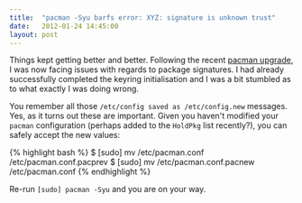 ```yaml
---
title:  "pacman -Syu barfs error: XYZ: signature is unknown trust"
date:   2012-01-24 14:45:00
layout: post
---
```


Things kept getting better and better. Following the recent [pacman upgrade](http://blog.angeloff.name/post/16404732719/not-enough-random-bytes-available), I was now facing issues with regards to package signatures. I had already successfully completed the keyring initialisation and I was a bit stumbled as to what exactly I was doing wrong.

You remember all those `/etc/config saved as /etc/config.new` messages. Yes, as it turns out these are important. Given you haven't modified your `pacman` configuration (perhaps added to the `HoldPkg` list recently?), you can safely accept the new values:

{% highlight bash %}
$ [sudo] mv /etc/pacman.conf /etc/pacman.conf.pacprev
$ [sudo] mv /etc/pacman.conf.pacnew /etc/pacman.conf
{% endhighlight %}

Re-run `[sudo] pacman -Syu` and you are on your way.
